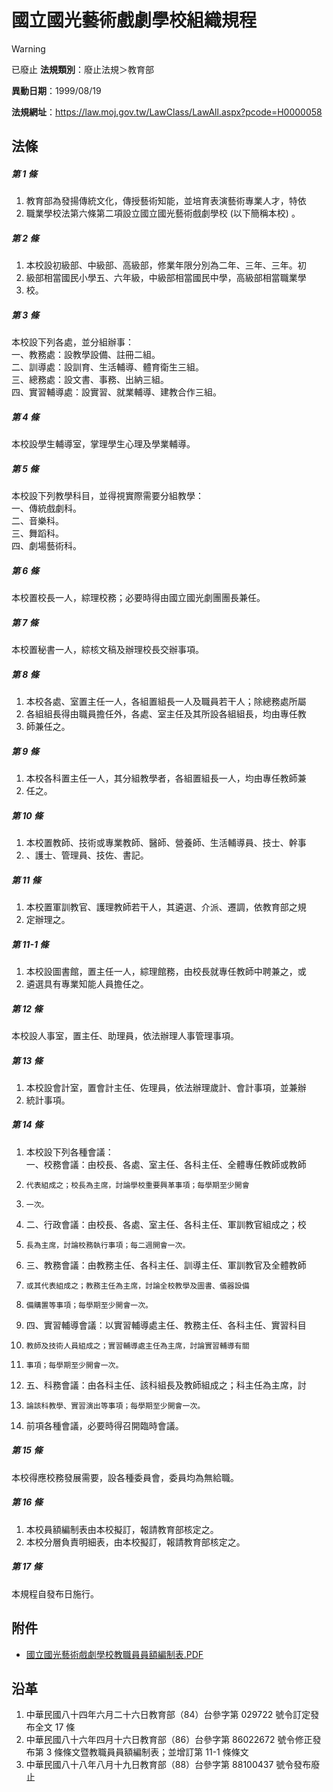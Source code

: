 # 國立國光藝術戲劇學校組織規程


> [!WARNING]
> 已廢止
**法規類別**：廢止法規＞教育部

**異動日期**：1999/08/19  

**法規網址**：https://law.moj.gov.tw/LawClass/LawAll.aspx?pcode=H0000058



## 法條
##### 第 1 條
1. 教育部為發揚傳統文化，傳授藝術知能，並培育表演藝術專業人才，特依
1. 職業學校法第六條第二項設立國立國光藝術戲劇學校 (以下簡稱本校) 。

##### 第 2 條
1. 本校設初級部、中級部、高級部，修業年限分別為二年、三年、三年。初
1. 級部相當國民小學五、六年級，中級部相當國民中學，高級部相當職業學
1. 校。

##### 第 3 條
本校設下列各處，並分組辦事：  
一、教務處：設教學設備、註冊二組。  
二、訓導處：設訓育、生活輔導、體育衛生三組。  
三、總務處：設文書、事務、出納三組。  
四、實習輔導處：設實習、就業輔導、建教合作三組。

##### 第 4 條
本校設學生輔導室，掌理學生心理及學業輔導。

##### 第 5 條
本校設下列教學科目，並得視實際需要分組教學：  
一、傳統戲劇科。  
二、音樂科。  
三、舞蹈科。  
四、劇場藝術科。

##### 第 6 條
本校置校長一人，綜理校務；必要時得由國立國光劇團團長兼任。

##### 第 7 條
本校置秘書一人，綜核文稿及辦理校長交辦事項。

##### 第 8 條
1. 本校各處、室置主任一人，各組置組長一人及職員若干人；除總務處所屬
1. 各組組長得由職員擔任外，各處、室主任及其所設各組組長，均由專任教
1. 師兼任之。

##### 第 9 條
1. 本校各科置主任一人，其分組教學者，各組置組長一人，均由專任教師兼
1. 任之。

##### 第 10 條
1. 本校置教師、技術或專業教師、醫師、營養師、生活輔導員、技士、幹事
1. 、護士、管理員、技佐、書記。

##### 第 11 條
1. 本校置軍訓教官、護理教師若干人，其遴選、介派、遷調，依教育部之規
1. 定辦理之。

##### 第 11-1 條
1. 本校設圖書館，置主任一人，綜理館務，由校長就專任教師中聘兼之，或
1. 遴選具有專業知能人員擔任之。

##### 第 12 條
本校設人事室，置主任、助理員，依法辦理人事管理事項。

##### 第 13 條
1. 本校設會計室，置會計主任、佐理員，依法辦理歲計、會計事項，並兼辦
1. 統計事項。

##### 第 14 條
1. 本校設下列各種會議：  
一、校務會議：由校長、各處、室主任、各科主任、全體專任教師或教師
1.     代表組成之；校長為主席，討論學校重要興革事項；每學期至少開會
1.     一次。
1. 二、行政會議：由校長、各處、室主任、各科主任、軍訓教官組成之；校
1.     長為主席，討論校務執行事項；每二週開會一次。
1. 三、教務會議：由教務主任、各科主任、訓導主任、軍訓教官及全體教師
1.     或其代表組成之；教務主任為主席，討論全校教學及圖書、儀器設備
1.     備購置等事項；每學期至少開會一次。
1. 四、實習輔導會議：以實習輔導處主任、教務主任、各科主任、實習科目
1.     教師及技術人員組成之；實習輔導處主任為主席，討論實習輔導有關
1.     事項；每學期至少開會一次。
1. 五、科務會議：由各科主任、該科組長及教師組成之；科主任為主席，討
1.     論該科教學、實習演出等事項；每學期至少開會一次。
1. 前項各種會議，必要時得召開臨時會議。

##### 第 15 條
本校得應校務發展需要，設各種委員會，委員均為無給職。

##### 第 16 條
1. 本校員額編制表由本校擬訂，報請教育部核定之。
1. 本校分層負責明細表，由本校擬訂，報請教育部核定之。

##### 第 17 條
本規程自發布日施行。
## 附件
* [國立國光藝術戲劇學校教職員員額編制表.PDF](https://law.moj.gov.tw/LawClass/LawGetFile.ashx?FileId=0000126620)
## 沿革
1. 中華民國八十四年六月二十六日教育部（84）台參字第 029722 號令訂定發布全文 17 條
1. 中華民國八十六年四月十六日教育部（86）台參字第 86022672 號令修正發布第 3  條條文暨教職員員額編制表；並增訂第 11-1 條條文
1. 中華民國八十八年八月十九日教育部（88）台參字第 88100437 號令發布廢止
